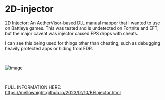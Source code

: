 # 2D-injector
2D Injector: An AetherVisor-based DLL manual mapper that I wanted to use on Battleye games. This was tested and is undetected on Fortnite and EFT, but the major caveat was injector caused FPS drops with cheats.

I can see this being used for things other than cheating, such as debugging heavily protected apps or hiding from EDR. 

<br>

![image](https://user-images.githubusercontent.com/66788741/226236958-1166af80-bb8b-4c60-a148-7227ec157775.png)

<br>

FULL INFORMATION HERE:
https://mellownight.github.io/2023/01/10/BEInjector.html
